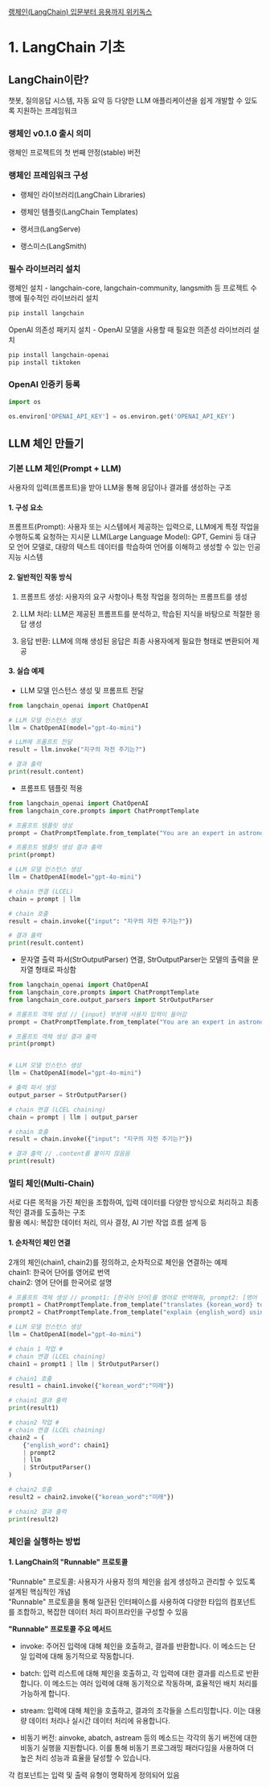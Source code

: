 [랭체인(LangChain) 입문부터 응용까지 위키독스](https://wikidocs.net/book/14473)

# 1. LangChain 기초

## LangChain이란?

챗봇, 질의응답 시스템, 자동 요약 등 다양한 LLM 애플리케이션을 쉽게 개발할 수 있도록 지원하는 프레임워크


### 랭체인 v0.1.0 출시 의미

랭체인 프로젝트의 첫 번째 안정(stable) 버전


### 랭체인 프레임워크 구성

* 랭체인 라이브러리(LangChain Libraries)

* 랭체인 템플릿(LangChain Templates)

* 랭서크(LangServe)

* 랭스미스(LangSmith)


### 필수 라이브러리 설치

랭체인 설치 - langchain-core, langchain-community, langsmith 등 프로젝트 수행에 필수적인 라이브러리 설치

```sh
pip install langchain
```

OpenAI 의존성 패키지 설치 - OpenAI 모델을 사용할 때 필요한 의존성 라이브러리 설치

```sh
pip install langchain-openai
pip install tiktoken
```


###	OpenAI 인증키 등록

```py
import os

os.environ['OPENAI_API_KEY'] = os.environ.get('OPENAI_API_KEY')
```


## LLM 체인 만들기

### 기본 LLM 체인(Prompt + LLM)

사용자의 입력(프롬프트)을 받아 LLM을 통해 응답이나 결과를 생성하는 구조


#### 1. 구성 요소

프롬프트(Prompt): 사용자 또는 시스템에서 제공하는 입력으로, LLM에게 특정 작업을 수행하도록 요청하는 지시문
LLM(Large Language Model): GPT, Gemini 등 대규모 언어 모델로, 대량의 텍스트 데이터를 학습하여 언어를 이해하고 생성할 수 있는 인공지능 시스템


#### 2. 일반적인 작동 방식

1. 프롬프트 생성: 사용자의 요구 사항이나 특정 작업을 정의하는 프롬프트를 생성

2. LLM 처리: LLM은 제공된 프롬프트를 분석하고, 학습된 지식을 바탕으로 적절한 응답 생성

3. 응답 반환: LLM에 의해 생성된 응답은 최종 사용자에게 필요한 형태로 변환되어 제공


#### 3. 실습 예제

* LLM 모델 인스턴스 생성 및 프롬프트 전달

```py
from langchain_openai import ChatOpenAI

# LLM 모델 인스턴스 생성
llm = ChatOpenAI(model="gpt-4o-mini")

# LLM에 프롬프트 전달
result = llm.invoke("지구의 자전 주기는?")

# 결과 출력
print(result.content)
```

* 프롬프트 템플릿 적용

```py
from langchain_openai import ChatOpenAI
from langchain_core.prompts import ChatPromptTemplate

# 프롬프트 템플릿 생성
prompt = ChatPromptTemplate.from_template("You are an expert in astronomy. Answer the question. <Question>: {input}")

# 프롬프트 템플릿 생성 결과 출력
print(prompt)

# LLM 모델 인스턴스 생성
llm = ChatOpenAI(model="gpt-4o-mini")

# chain 연결 (LCEL)
chain = prompt | llm

# chain 호출
result = chain.invoke({"input": "지구의 자전 주기는?"})

# 결과 출력
print(result.content)
```

* 문자열 출력 파서(StrOutputParser) 연결, StrOutputParser는 모델의 출력을 문자열 형태로 파싱함

```py
from langchain_openai import ChatOpenAI
from langchain_core.prompts import ChatPromptTemplate
from langchain_core.output_parsers import StrOutputParser

# 프롬프트 객체 생성 // {input} 부분에 사용자 입력이 들어감
prompt = ChatPromptTemplate.from_template("You are an expert in astronomy. Answer the question. <Question>: {input}")

# 프롬프트 객체 생성 결과 출력
print(prompt)


# LLM 모델 인스턴스 생성
llm = ChatOpenAI(model="gpt-4o-mini")

# 출력 파서 생성
output_parser = StrOutputParser()

# chain 연결 (LCEL chaining)
chain = prompt | llm | output_parser

# chain 호출
result = chain.invoke({"input": "지구의 자전 주기는?"})

# 결과 출력 // .content를 붙이지 않음음
print(result)
```


### 멀티 체인(Multi-Chain)

서로 다른 목적을 가진 체인을 조합하여, 입력 데이터를 다양한 방식으로 처리하고 최종적인 결과를 도출하는 구조   
활용 예시: 복잡한 데이터 처리, 의사 결정, AI 기반 작업 흐름 설계 등


#### 1. 순차적인 체인 연결

2개의 체인(chain1, chain2)를 정의하고, 순차적으로 체인을 연결하는 예제   
chain1: 한국어 단어를 영어로 번역   
chain2: 영어 단어를 한국어로 설명

```py
# 프롬프트 객체 생성 // prompt1: [한국어 단어]를 영어로 번역해줘, prompt2: [영어 단어]를 한국어로 설명해줘
prompt1 = ChatPromptTemplate.from_template("translates {korean_word} to English.")
prompt2 = ChatPromptTemplate.from_template("explain {english_word} using oxford dictionary to me in Korean.")

# LLM 모델 인스턴스 생성
llm = ChatOpenAI(model="gpt-4o-mini")

# chain 1 작업 #
# chain 연결 (LCEL chaining)
chain1 = prompt1 | llm | StrOutputParser()

# chain1 호출
result1 = chain1.invoke({"korean_word":"미래"})

# chain1 결과 출력
print(result1)

# chain2 작업 #
# chain 연결 (LCEL chaining)
chain2 = (
    {"english_word": chain1}
    | prompt2
    | llm
    | StrOutputParser()
)

# chain2 호출
result2 = chain2.invoke({"korean_word":"미래"})

# chain2 결과 출력
print(result2)
```


### 체인을 실행하는 방법

#### 1. LangChain의 "Runnable" 프로토콜

"Runnable" 프로토콜: 사용자가 사용자 정의 체인을 쉽게 생성하고 관리할 수 있도록 설계된 핵심적인 개념   
"Runnable" 프로토콜을 통해 일관된 인터페이스를 사용하여 다양한 타입의 컴포넌트를 조합하고, 복잡한 데이터 처리 파이프라인을 구성할 수 있음

**"Runnable" 프로토콜 주요 메서드**

* invoke: 주어진 입력에 대해 체인을 호출하고, 결과를 반환합니다. 이 메소드는 단일 입력에 대해 동기적으로 작동합니다.

* batch: 입력 리스트에 대해 체인을 호출하고, 각 입력에 대한 결과를 리스트로 반환합니다. 이 메소드는 여러 입력에 대해 동기적으로 작동하며, 효율적인 배치 처리를 가능하게 합니다.

* stream: 입력에 대해 체인을 호출하고, 결과의 조각들을 스트리밍합니다. 이는 대용량 데이터 처리나 실시간 데이터 처리에 유용합니다.

* 비동기 버전: ainvoke, abatch, astream 등의 메소드는 각각의 동기 버전에 대한 비동기 실행을 지원합니다. 이를 통해 비동기 프로그래밍 패러다임을 사용하여 더 높은 처리 성능과 효율을 달성할 수 있습니다.

각 컴포넌트는 입력 및 출력 유형이 명확하게 정의되어 있음